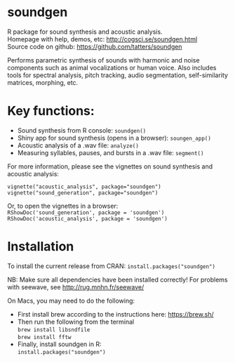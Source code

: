 # soundgen
R package for sound synthesis and acoustic analysis.   
Homepage with help, demos, etc: http://cogsci.se/soundgen.html   
Source code on github: https://github.com/tatters/soundgen   

Performs parametric synthesis of sounds with harmonic and noise components 
such as animal vocalizations or human voice. Also includes tools for spectral analysis, 
pitch tracking, audio segmentation, self-similarity matrices, morphing, etc.

# Key functions:
* Sound synthesis from R console: `soundgen()`
* Shiny app for sound synthesis (opens in a browser): `soungen_app()`
* Acoustic analysis of a .wav file: `analyze()`
* Measuring syllables, pauses, and bursts in a .wav file: `segment()`

For more information, please see the vignettes on sound synthesis and acoustic analysis:

`vignette("acoustic_analysis", package="soundgen")`   
`vignette("sound_generation", package="soundgen")`

Or, to open the vignettes in a browser:   
`RShowDoc('sound_generation', package = 'soundgen')`   
`RShowDoc('acoustic_analysis', package = 'soundgen')`

# Installation
To install the current release from CRAN: `install.packages("soundgen")`

NB: Make sure all dependencies have been installed correctly! For problems with seewave, see http://rug.mnhn.fr/seewave/

On Macs, you may need to do the following:

* First install brew according to the instructions here: https://brew.sh/
* Then run the following from the terminal   
    `brew install libsndfile`   
    `brew install fftw`
* Finally, install soundgen in R:    
  `install.packages("soundgen")`
